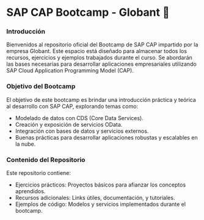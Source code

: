 # SAP CAP Bootcamp - Globant 🚀
### Introducción
Bienvenidos al repositorio oficial del Bootcamp de SAP CAP impartido por la empresa Globant. Este espacio está diseñado para almacenar todos los recursos, ejercicios y ejemplos trabajados durante el curso. Se abordarán las bases necesarias para desarrollar aplicaciones empresariales utilizando SAP Cloud Application Programming Model (CAP).

### Objetivo del Bootcamp
El objetivo de este bootcamp es brindar una introducción práctica y teórica al desarrollo con SAP CAP, explorando temas como:
* Modelado de datos con CDS (Core Data Services).
* Creación y exposición de servicios OData.
* Integración con bases de datos y servicios externos.
* Buenas prácticas para desarrollar aplicaciones robustas y escalables en la nube.

### Contenido del Repositorio
Este repositorio contiene:
* Ejercicios prácticos: Proyectos básicos para afianzar los conceptos aprendidos.
* Recursos adicionales: Links útiles, documentación, y tutoriales.
* Ejemplos de código: Modelos y servicios implementados durante el bootcamp.

